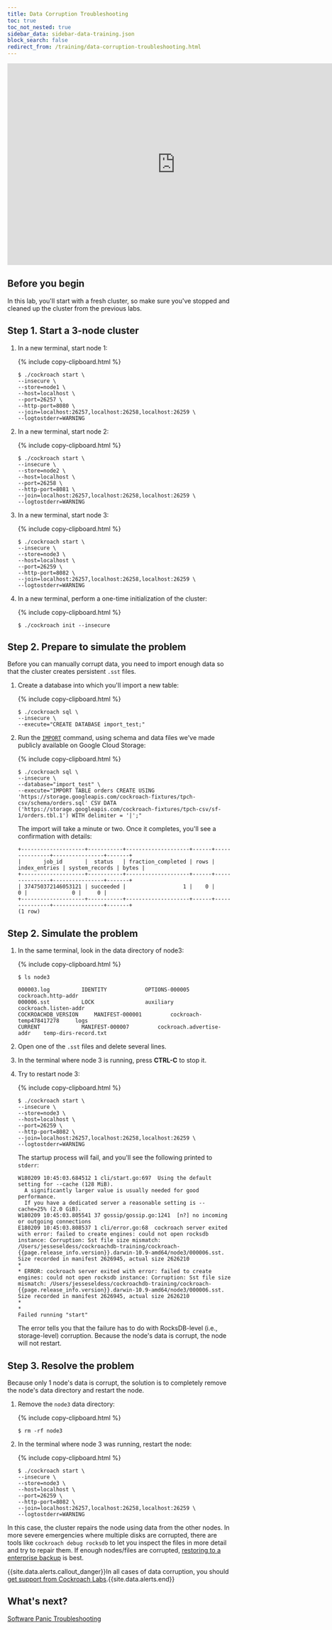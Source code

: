 ```yaml
---
title: Data Corruption Troubleshooting
toc: true
toc_not_nested: true
sidebar_data: sidebar-data-training.json
block_search: false
redirect_from: /training/data-corruption-troubleshooting.html
---
```


<iframe src="https://docs.google.com/presentation/d/e/2PACX-1vQuOKrRv9JEUuEnbvs-_YY8rRaDIzxkaH6G54lOWba3DvCwZCfEl-Vq9842__lPPRL6IdOh86plx8hs/embed?start=false&loop=false" frameborder="0" width="756" height="454" allowfullscreen="true" mozallowfullscreen="true" webkitallowfullscreen="true"></iframe>

<style>
  #toc ul:before {
    content: "Hands-on Lab"
  }
</style>

## Before you begin

In this lab, you'll start with a fresh cluster, so make sure you've stopped and cleaned up the cluster from the previous labs.

## Step 1. Start a 3-node cluster

1. In a new terminal, start node 1:

    {% include copy-clipboard.html %}
    ~~~ shell
    $ ./cockroach start \
    --insecure \
    --store=node1 \
    --host=localhost \
    --port=26257 \
    --http-port=8080 \
    --join=localhost:26257,localhost:26258,localhost:26259 \
    --logtostderr=WARNING
    ~~~~

2. In a new terminal, start node 2:

    {% include copy-clipboard.html %}
    ~~~ shell
    $ ./cockroach start \
    --insecure \
    --store=node2 \
    --host=localhost \
    --port=26258 \
    --http-port=8081 \
    --join=localhost:26257,localhost:26258,localhost:26259 \
    --logtostderr=WARNING
    ~~~

3. In a new terminal, start node 3:

    {% include copy-clipboard.html %}
    ~~~ shell
    $ ./cockroach start \
    --insecure \
    --store=node3 \
    --host=localhost \
    --port=26259 \
    --http-port=8082 \
    --join=localhost:26257,localhost:26258,localhost:26259 \
    --logtostderr=WARNING
    ~~~

4. In a new terminal, perform a one-time initialization of the cluster:

    {% include copy-clipboard.html %}
    ~~~ shell
    $ ./cockroach init --insecure
    ~~~

## Step 2. Prepare to simulate the problem

Before you can manually corrupt data, you need to import enough data so that the cluster creates persistent `.sst` files.

1. Create a database into which you'll import a new table:

    {% include copy-clipboard.html %}
    ~~~ shell
    $ ./cockroach sql \
    --insecure \
    --execute="CREATE DATABASE import_test;"
    ~~~

2. Run the [`IMPORT`](../import.html) command, using schema and data files we've made publicly available on Google Cloud Storage:

    {% include copy-clipboard.html %}
    ~~~ shell
    $ ./cockroach sql \
    --insecure \
    --database="import_test" \
    --execute="IMPORT TABLE orders CREATE USING 'https://storage.googleapis.com/cockroach-fixtures/tpch-csv/schema/orders.sql' CSV DATA ('https://storage.googleapis.com/cockroach-fixtures/tpch-csv/sf-1/orders.tbl.1') WITH delimiter = '|';"
    ~~~

    The import will take a minute or two. Once it completes, you'll see a confirmation with details:

    ~~~
    +--------------------+-----------+--------------------+------+---------------+----------------+-------+
    |       job_id       |  status   | fraction_completed | rows | index_entries | system_records | bytes |
    +--------------------+-----------+--------------------+------+---------------+----------------+-------+
    | 374750372146053121 | succeeded |                  1 |    0 |             0 |              0 |     0 |
    +--------------------+-----------+--------------------+------+---------------+----------------+-------+
    (1 row)
    ~~~

## Step 2. Simulate the problem

1. In the same terminal, look in the data directory of node3:

    {% include copy-clipboard.html %}
    ~~~ shell
    $ ls node3
    ~~~

    ~~~
    000003.log			IDENTITY			OPTIONS-000005			cockroach.http-addr
    000006.sst			LOCK				auxiliary			cockroach.listen-addr
    COCKROACHDB_VERSION		MANIFEST-000001			cockroach-temp478417278		logs
    CURRENT				MANIFEST-000007			cockroach.advertise-addr	temp-dirs-record.txt
    ~~~

2. Open one of the `.sst` files and delete several lines.

3. In the terminal where node 3 is running, press **CTRL-C** to stop it.

4. Try to restart node 3:

    {% include copy-clipboard.html %}
    ~~~ shell
    $ ./cockroach start \
    --insecure \
    --store=node3 \
    --host=localhost \
    --port=26259 \
    --http-port=8082 \
    --join=localhost:26257,localhost:26258,localhost:26259 \
    --logtostderr=WARNING
    ~~~

    The startup process will fail, and you'll see the following printed to `stderr`:

    ~~~
    W180209 10:45:03.684512 1 cli/start.go:697  Using the default setting for --cache (128 MiB).
      A significantly larger value is usually needed for good performance.
      If you have a dedicated server a reasonable setting is --cache=25% (2.0 GiB).
    W180209 10:45:03.805541 37 gossip/gossip.go:1241  [n?] no incoming or outgoing connections
    E180209 10:45:03.808537 1 cli/error.go:68  cockroach server exited with error: failed to create engines: could not open rocksdb instance: Corruption: Sst file size mismatch: /Users/jesseseldess/cockroachdb-training/cockroach-{{page.release_info.version}}.darwin-10.9-amd64/node3/000006.sst. Size recorded in manifest 2626945, actual size 2626210
    *
    * ERROR: cockroach server exited with error: failed to create engines: could not open rocksdb instance: Corruption: Sst file size mismatch: /Users/jesseseldess/cockroachdb-training/cockroach-{{page.release_info.version}}.darwin-10.9-amd64/node3/000006.sst. Size recorded in manifest 2626945, actual size 2626210
    *
    *
    Failed running "start"
    ~~~

    The error tells you that the failure has to do with RocksDB-level (i.e., storage-level) corruption. Because the node's data is corrupt, the node will not restart.

## Step 3. Resolve the problem

Because only 1 node's data is corrupt, the solution is to completely remove the node's data directory and restart the node.

1. Remove the `node3` data directory:

    {% include copy-clipboard.html %}
    ~~~ shell
    $ rm -rf node3
    ~~~

2. In the terminal where node 3 was running, restart the node:

    {% include copy-clipboard.html %}
    ~~~ shell
    $ ./cockroach start \
    --insecure \
    --store=node3 \
    --host=localhost \
    --port=26259 \
    --http-port=8082 \
    --join=localhost:26257,localhost:26258,localhost:26259 \
    --logtostderr=WARNING
    ~~~

In this case, the cluster repairs the node using data from the other nodes. In more severe emergencies where multiple disks are corrupted, there are tools like `cockroach debug rocksdb` to let you inspect the files in more detail and try to repair them. If enough nodes/files are corrupted, [restoring to a enterprise backup](../restore.html) is best.

{{site.data.alerts.callout_danger}}In all cases of data corruption, you should <a href="how-to-get-support.html">get support from Cockroach Labs</a>.{{site.data.alerts.end}}

## What's next?

[Software Panic Troubleshooting](software-panic-troubleshooting.html)
